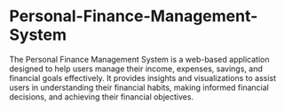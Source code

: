# Personal-Finance-Management-System
The Personal Finance Management System is a web-based application designed to help users manage their income, expenses, savings, and financial goals effectively. It provides insights and visualizations to assist users in understanding their financial habits, making informed financial decisions, and achieving their financial objectives.
